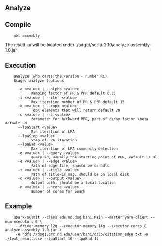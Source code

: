 ## Analyze

## Compile

        sbt assembly

The result jar will be located under ./target/scala-2.10/analyze-assembly-1.0.jar

## Execution

        analyze (who.cares.the.version - number RC)
        Usage: analyze [options]

          -a <value> | --alpha <value>
                Damping factor of PR & PPR default 0.15
          -i <value> | --iter <value>
                Max iteration number of PR & PPR default 15
          -k <value> | --topk <value>
                TopK elements that will return default 20
          -c <value> | --c <value>
                Parameter for backward PPR, part of decay factor \beta default 50
          --lpaStart <value>
                Min iteration of LPA
          --lpaStep <value>
                Step of LPA iteration
          --lpaEnd <value>
                Max iteration of LPA community detection
          -q <value> | --query <value>
                Query id, usually the starting point of PPR, default is 0l
          -e <value> | --edge <value>
                Path of edge file, should be on hdfs
          -t <value> | --title <value>
                Path of title-id map, should be on local disk
          -o <value> | --output <value>
                Output path, should be a local location
          -n <value> | --ncore <value>
                Number of cores for Spark

## Example

        spark-submit --class edu.nd.dsg.bshi.Main --master yarn-client --num-executors 6 \ 
         --driver-memory 12g --executor-memory 14g --executor-cores 8 analyze-assembly-1.0.jar \
         -e hdfs://dsg1.crc.nd.edu/user/bshi/dblp/citation_edge.txt -o ./text_result.csv --lpaStart 10 --lpaEnd 11
